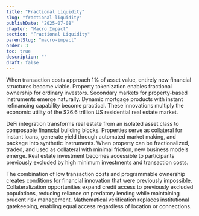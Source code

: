 ```yaml
---
title: "Fractional Liquidity"
slug: "fractional-liquidity"
publishDate: "2025-07-08"
chapter: "Macro Impact"
section: "Fractional Liquidity"
parentSlug: "macro-impact"
order: 3
toc: true
description: ""
draft: false
---
```


When transaction costs approach 1% of asset value, entirely new financial structures become viable. Property tokenization enables fractional ownership for ordinary investors. Secondary markets for property-based instruments emerge naturally. Dynamic mortgage products with instant refinancing capability become practical. These innovations multiply the economic utility of the \$26.6 trillion US residential real estate market.

DeFi integration transforms real estate from an isolated asset class to composable financial building blocks. Properties serve as collateral for instant loans, generate yield through automated market making, and package into synthetic instruments. When property can be fractionalized, traded, and used as collateral with minimal friction, new business models emerge. Real estate investment becomes accessible to participants previously excluded by high minimum investments and transaction costs.

The combination of low transaction costs and programmable ownership creates conditions for financial innovation that were previously impossible. Collateralization opportunities expand credit access to previously excluded populations, reducing reliance on predatory lending while maintaining prudent risk management. Mathematical verification replaces institutional gatekeeping, enabling equal access regardless of location or connections.

